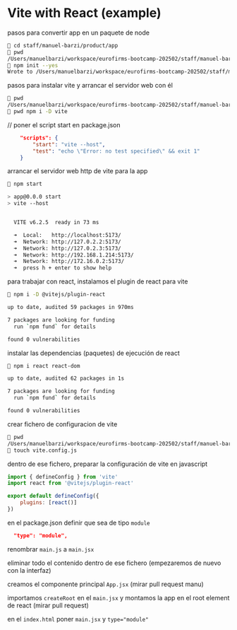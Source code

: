 # Vite with React (example)

pasos para convertir app en un paquete de node

```sh
🍰 cd staff/manuel-barzi/product/app
🍰 pwd
/Users/manuelbarzi/workspace/eurofirms-bootcamp-202502/staff/manuel-barzi/product/app
🍰 npm init --yes
Wrote to /Users/manuelbarzi/workspace/eurofirms-bootcamp-202502/staff/manuel-barzi/product/app/package.json:
```

pasos para instalar vite y arrancar el servidor web con él

```sh
🍰 pwd
/Users/manuelbarzi/workspace/eurofirms-bootcamp-202502/staff/manuel-barzi/product/app
🍰 pwd npm i -D vite
```

// poner el script start en package.json

```json
    "scripts": {
        "start": "vite --host",
        "test": "echo \"Error: no test specified\" && exit 1"
    }
```

arrancar el servidor web http de vite para la app

```sh
🍰 npm start

> app@0.0.0 start
> vite --host


  VITE v6.2.5  ready in 73 ms

  ➜  Local:   http://localhost:5173/
  ➜  Network: http://127.0.2.2:5173/
  ➜  Network: http://127.0.2.3:5173/
  ➜  Network: http://192.168.1.214:5173/
  ➜  Network: http://172.16.0.2:5173/
  ➜  press h + enter to show help
```

para trabajar con react, instalamos el plugin de react para vite

```sh
🍰 npm i -D @vitejs/plugin-react

up to date, audited 59 packages in 970ms

7 packages are looking for funding
  run `npm fund` for details

found 0 vulnerabilities
```

instalar las dependencias (paquetes) de ejecución de react

```sh
🍰 npm i react react-dom

up to date, audited 62 packages in 1s

7 packages are looking for funding
  run `npm fund` for details

found 0 vulnerabilities
```

crear fichero de configuracion de vite

```sh
🍰 pwd
/Users/manuelbarzi/workspace/eurofirms-bootcamp-202502/staff/manuel-barzi/product/app
🍰 touch vite.config.js
```

dentro de ese fichero, preparar la configuración de vite en javascript

```js
import { defineConfig } from 'vite'
import react from '@vitejs/plugin-react'

export default defineConfig({
    plugins: [react()]
})
```

en el package.json definir que sea de tipo `module`

```json
  "type": "module",
```

renombrar `main.js` a `main.jsx`

eliminar todo el contenido dentro de ese fichero (empezaremos de nuevo con la interfaz)

creamos el componente principal `App.jsx` (mirar pull request manu)

importamos `createRoot` en el `main.jsx` y montamos la app en el root element de react (mirar pull request)

en el `index.html` poner `main.jsx` y `type="module"`

